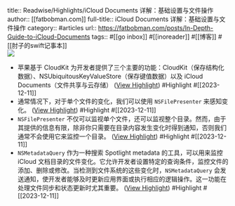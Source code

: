 title:: Readwise/Highlights/iCloud Documents 详解：基础设置与文件操作
author:: [[fatbobman.com]]
full-title:: iCloud Documents 详解：基础设置与文件操作
category:: #articles
url:: https://fatbobman.com/posts/In-Depth-Guide-to-iCloud-Documents
tags:: #[[go inbox]] #[[inoreader]] #[[博客]] #[[肘子的swift记事本]]  
![](https://fatbobman.com/images/In-Depth-Guide-to-iCloud-Documents.jpg)
- 苹果基于 CloudKit 为开发者提供了三个主要的功能：CloudKit（保存结构化数据）、NSUbiquitousKeyValueStore（保存键值数据）以及 iCloud Documents（文件共享与云存储） ([View Highlight](https://read.readwise.io/read/01hhbtf4crdd1ywb20ymzfj09q)) #Highlight #[[2023-12-11]]
- 通常情况下，对于单个文件的变化，我们可以使用 `NSFilePresenter` 来感知变化。 ([View Highlight](https://read.readwise.io/read/01hhbtkxnjp15d2t65tnmszs7v)) #Highlight #[[2023-12-11]]
- `NSFilePresenter` 不仅可以监视单个文件，还可以监视整个目录。然而，由于其提供的信息有限，除非你只需要在目录内容发生变化时得到通知，否则我们通常不会使用它来监控一个目录。 ([View Highlight](https://read.readwise.io/read/01hhbtmk5sz7700xrjbp1zzdhm)) #Highlight #[[2023-12-11]]
- `NSMetadataQuery` 作为一种搜索 Spotlight metadata 的工具，可以用来监控 iCloud 文档目录的文件变化。它允许开发者设置特定的查询条件，监控文件的添加、删除或修改。当检测到文件系统的这些变化时，`NSMetadataQuery` 会发送通知，使开发者能够及时更新应用界面或执行相应的逻辑操作。这一功能在处理文件同步和状态更新时尤其重要。 ([View Highlight](https://read.readwise.io/read/01hhbtn2z388j8e08jx6cxwnna)) #Highlight #[[2023-12-11]]